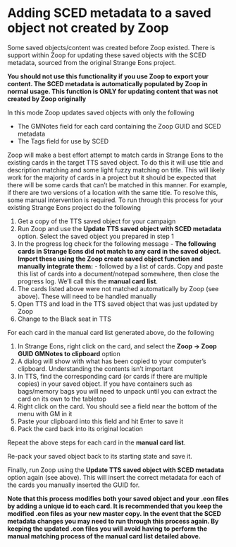 # Adding SCED metadata to a saved object not created by Zoop

Some saved objects/content was created before Zoop existed. There is support within Zoop for updating these saved objects with the SCED metadata, sourced from the original Strange Eons project.

**You should not use this functionality if you use Zoop to export your content. The SCED metadata is automatically populated by Zoop in normal usage. This function is ONLY for updating content that was not created by Zoop originally**

In this mode Zoop updates saved objects with only the following

- The GMNotes field for each card containing the Zoop GUID and SCED metadata
- The Tags field for use by SCED

Zoop will make a best effort attempt to match cards in Strange Eons to the existing cards in the target TTS saved object. To do this it will use title and description matching and some light fuzzy matching on title. This will likely work for the majority of cards in a project but it should be expected that there will be some cards that can’t be matched in this manner. For example, if there are two versions of a location with the same title. To resolve this, some manual intervention is required.
To run through this process for your existing Strange Eons project do the following

1.	Get a copy of the TTS saved object for your campaign
2.	Run Zoop and use the **Update TTS saved object with SCED metadata** option. Select the saved object you prepared in step 1
3.	In the progress log check for the following message - **The following cards in Strange Eons did not match to any card in the saved object. Import these using the Zoop create saved object function and manually integrate them:**  - followed by a list of cards. Copy and paste this list of cards into a document/notepad somewhere, then close the progress log. We’ll call this the **manual card list**. 
4.	The cards listed above were not matched automatically by Zoop (see above). These will need to be handled manually
5.	Open TTS and load in the TTS saved object that was just updated by Zoop
6.	Change to the Black seat in TTS

For each card in the manual card list generated above, do the following

1.	In Strange Eons, right click on the card, and select the **Zoop -> Zoop GUID GMNotes to clipboard** option
2.	A dialog will show with what has been copied to your computer’s clipboard. Understanding the contents isn’t important
3.	In TTS, find the corresponding card (or cards if there are multiple copies) in your saved object. If you have containers such as bags/memory bags you will need to unpack until you can extract the card on its own to the tabletop
4.	Right click on the card. You should see a field near the bottom of the menu with GM in it
5.	Paste your clipboard into this field and hit Enter to save it
6.	Pack the card back into its original location

Repeat the above steps for each card in the **manual card list**.

Re-pack your saved object back to its starting state and save it.

Finally, run Zoop using the **Update TTS saved object with SCED metadata** option again (see above). This will insert the correct metadata for each of the cards you manually inserted the GUID for.

**Note that this process modifies both your saved object and your .eon files by adding a unique id to each card. It is recommended that you keep the modified .eon files as your new master copy. In the event that the SCED metadata changes you may need to run through this process again. By keeping the updated .eon files you will avoid having to perform the manual matching process of the manual card list detailed above.**
